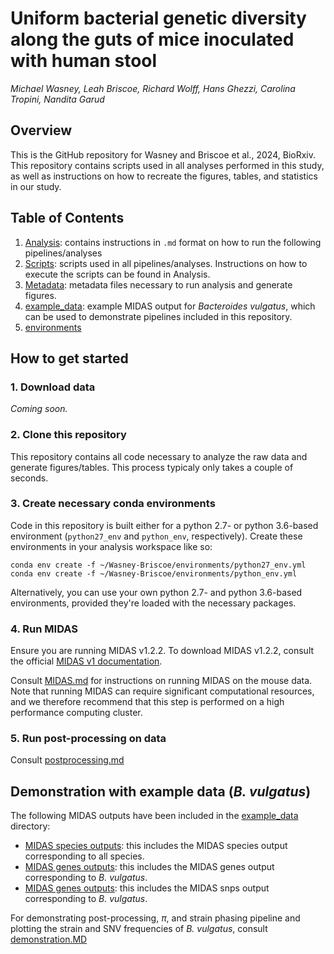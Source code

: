# Uniform bacterial genetic diversity along the guts of mice inoculated with human stool
*Michael Wasney, Leah Briscoe, Richard Wolff, Hans Ghezzi, Carolina Tropini, Nandita Garud*

## Overview
This is the GitHub repository for Wasney and Briscoe et al., 2024, BioRxiv. This repository contains scripts used in all analyses performed in this study, as well as instructions on how to recreate the figures, tables, and statistics in our study. 

## Table of Contents

1. [Analysis](https://github.com/garudlab/Wasney-Briscoe/tree/main/analysis): contains instructions in `.md` format on how to run the following pipelines/analyses
2. [Scripts](https://github.com/garudlab/Wasney-Briscoe/tree/main/scripts): scripts used in all pipelines/analyses. Instructions on how to execute the scripts can be found in Analysis.
3. [Metadata](https://github.com/garudlab/Wasney-Briscoe/tree/main/metadata): metadata files necessary to run analysis and generate figures.
4. [example_data](https://github.com/garudlab/Wasney-Briscoe/tree/main/example_data): example MIDAS output for _Bacteroides vulgatus_, which can be used to demonstrate pipelines included in this repository.
5. [environments](https://github.com/garudlab/Wasney-Briscoe/tree/main/environments)

## How to get started

### 1. Download data

*Coming soon.*

### 2. Clone this repository

This repository contains all code necessary to analyze the raw data and generate figures/tables. This process typicaly only takes a couple of seconds.

### 3. Create necessary conda environments

Code in this repository is built either for a python 2.7- or python 3.6-based environment (`python27_env` and `python_env`, respectively). Create these environments in your analysis workspace like so:

```
conda env create -f ~/Wasney-Briscoe/environments/python27_env.yml
conda env create -f ~/Wasney-Briscoe/environments/python_env.yml
```

Alternatively, you can use your own python 2.7- and python 3.6-based environments, provided they're loaded with the necessary packages.

### 4. Run MIDAS

Ensure you are running MIDAS v1.2.2. To download MIDAS v1.2.2, consult the official [MIDAS v1 documentation](https://github.com/snayfach/MIDAS).

Consult [MIDAS.md](https://github.com/garudlab/Wasney-Briscoe/tree/main/analysis/MIDAS.md) for instructions on running MIDAS on the mouse data. Note that running MIDAS can require significant computational resources, and we therefore recommend that this step is performed on a high performance computing cluster.

### 5. Run post-processing on data

Consult [postprocessing.md](https://github.com/garudlab/Wasney-Briscoe/tree/main/analysis/postprocessing.md)

## Demonstration with example data (_B. vulgatus_)

The following MIDAS outputs have been included in the [example_data](https://github.com/garudlab/Wasney-Briscoe/tree/main/example_data) directory:
- [MIDAS species outputs](https://github.com/garudlab/Wasney-Briscoe/tree/main/example_data/merged_data/species/): this includes the MIDAS species output corresponding to all species.
- [MIDAS genes outputs](https://github.com/garudlab/Wasney-Briscoe/tree/main/example_data/merged_data/genes/Bacteroides_vulgatus_57955): this includes the MIDAS genes output corresponding to _B. vulgatus_.
- [MIDAS genes outputs](https://github.com/garudlab/Wasney-Briscoe/tree/main/example_data/merged_data/snps/Bacteroides_vulgatus_57955): this includes the MIDAS snps output corresponding to _B. vulgatus_.

For demonstrating post-processing, $\pi$, and strain phasing pipeline and plotting the strain and SNV frequencies of _B. vulgatus_, consult [demonstration.MD](https://github.com/garudlab/Wasney-Briscoe/blob/main/analysis/demonstration.MD)
